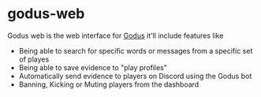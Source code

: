 # godus-web

Godus web is the web interface for [Godus](https://github.com/dkbay/godus) it'll include features like

- Being able to search for specific words or messages from a specific set of playes
- Being able to save evidence to "play profiles"
- Automatically send evidence to players on Discord using the Godus bot
- Banning, Kicking or Muting players from the dashboard
